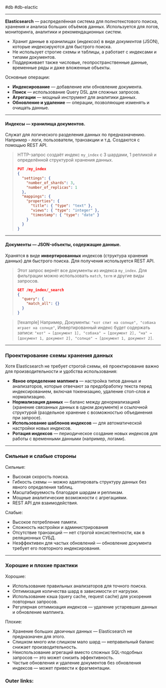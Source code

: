 #db #db-elactic
 
---
**Elasticsearch** — распределённая система для полнотекстового поиска, хранения и анализа больших объёмов данных. 
Используется для логов, мониторинга, аналитики и рекомендационных систем.

- Хранит данные в хранилищах (*индексах*) в виде *документов* (JSON), которые индексируются для быстрого поиска. 
- Не использует строгие схемы и таблицы, а работает с индексами и типами документов.
- Поддерживает также числовые, геопространственные данные, временные ряды и даже вложенные объекты. 

 Основные операции:
- **Индексирование** — добавление или обновление документа.
- **Поиск** — использование Query DSL для сложных запросов.
- **Агрегации** — мощный инструмент для аналитики данных.
- **Обновление и удаление** — операции, позволяющие изменять и очищать данные.

---
#### **Индексы** — хранилища документов.
Служат для логического разделения данных по предназначению. Например - логи, пользователи, транзакции и т.д. 
Создаются с помощью REST API. 
> HTTP-запрос создаёт индекс `my_index` с 3 шардами, 1 репликой и определённой структурой хранения данных.
> ```json
> PUT /my_index
> {
>   "settings": {
>     "number_of_shards": 3,
>     "number_of_replicas": 1
>   },
>   "mappings": {
>     "properties": {
>       "title": { "type": "text" },
>       "views": { "type": "integer" },
>       "timestamp": { "type": "date" }
>     }
>   }
> }
> ```
---
#### **Документы** — JSON-объекты, содержащие данные.
Хранятся в виде **инвертированных** индексов (структура хранения данных) для быстрого поиска. 
Для получения используется REST API. 
> Этот запрос вернёт все документы из индекса `my_index`. Для фильтрации можно использовать `match`, `term` и другие виды запросов.
> ```json
> GET /my_index/_search
> {
>   "query": {
>     "match_all": {}
>   }
> }
> ```

> [!example] Например, 
> Документы: `"кот спит на солнце", "собака играет на солнце"`, 
> Инвертированный индекс будет содержать записи: `"кот" → [документ 1], "собака" → [документ 2], "на" → [документ 1, документ 2], "солнце" → [документ 1, документ 2]`. 
---

### Проектирование схемы хранения данных

Хотя Elasticsearch не требует строгой схемы, её проектирование важно для производительности и удобства использования:
- **Явное определение маппинга** — настройка типов данных и анализаторов, которые отвечают за предобработку текста перед индексированием, включая токенизацию, удаление стоп-слов и нормализацию.
- **Нормализация данных** — баланс между денормализацией (хранение связанных данных в одном документе) и ссылочной структурой (раздельное хранение с возможностью объединения при запросе).
- **Использование шаблонов индексов** — для автоматической настройки новых индексов.
- **Ротация индексов** — периодическое создание новых индексов для работы с временными данными (например, логами).

---
### Сильные и слабые стороны

Сильные:
- Высокая скорость поиска.
- Гибкость схемы — можно адаптировать структуру данных без явного определения таблиц.
- Масштабируемость благодаря шардам и репликам.
- Мощные аналитические возможности с агрегациями.
- REST API для взаимодействия.

Слабые:
- Высокое потребление памяти.
- Сложность настройки и администрирования
- Отсутствие транзакций — нет строгой консистентности, как в реляционных СУБД.
- Неэффективен для частых обновлений — обновление документа требует его повторного индексирования.

---
### Хорошие и плохие практики

Хорошие:
- Использование правильных анализаторов для точного поиска.
- Оптимизация количества шард в зависимости от нагрузки.
- Использование кэша (query cache, request cache) для ускорения повторных запросов.
- Регулярная оптимизация индексов — удаление устаревших данных и обновление маппинга.

Плохие:
- Хранение больших двоичных данных — Elasticsearch не предназначен для этого.
- Слишком много или слишком мало шард — неправильный баланс снижает производительность.
- Неиспользование агрегаций вместо сложных SQL-подобных запросов — это может снизить эффективность.
- Частые обновления и удаление документов без обновления индексов — может привести к фрагментации.

### Outer links:

